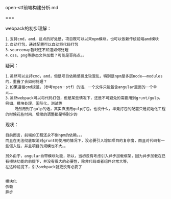 open-stf前端构建分析.md

===

webpack的初步理解：

	1.支持cmd，amd，这点的好处是，项目既可以以来npm模块，也可以依赖传统前端amd模块
	2.自动打包，通过配置可以自动将代码打包
	3.sourcemap暂时还不知道如何处理
	4.css，png等静态文件加载？可能是哥亮点。。

疑问：
	
	1.虽然可以支持cmd，amd，但是项目依赖感觉比较混乱，特别是npm是多层node——modules的，重叠了会如何处理？
	2.如果遵循cmd规范，（参考open－stf）的话，一个文件只能包含angular里面的一个单元。。
	3.虽然webpack可以将代码打包，但是某些情况下，还是不可避免的需要用到grunt/gulp，例如，模块处理，国际化，测试等
		既然用到了gulp的话，其实直接用gulp打包，也没什么，毕竟打包的配置只是初始化工程的时候花些时间，后续的调整都是特别少的

现状：
	
	目前而言，前端的工程还永不倒npm的依赖。。。
	而且在无法彻底取消对grunt的使用的情况下，没必要引入增加项目的复杂度，而且对代码有一些侵入性，并且项目的规模也不大。。

	另外由于，angular自带模块功能，所以，当初没有考虑引入异步加载框架，因为异步加载在已有模块功能的前提下，并没有很大的必要性，除非代码或者组件非常大等，
	在这种前提下，引入webpack就更没有必要了


	模块化
	依赖
	异步
